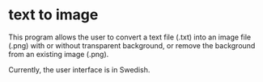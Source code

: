# text to image

This program allows the user to convert a text file (.txt) into an image file (.png) with or without transparent background, or remove the background from an existing image (.png).

Currently, the user interface is in Swedish.
